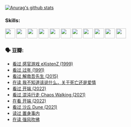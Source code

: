 
[![Anurag's github stats](https://github-readme-stats.vercel.app/api?username=w940853815)](https://github.com/anuraghazra/github-readme-stats)

### Skills:

<code><img height="32" src="https://cdn.jsdelivr.net/npm/simple-icons@v5/icons/python.svg"></code>
<code><img height="32" src="https://cdn.jsdelivr.net/npm/simple-icons@v5/icons/javascript.svg"></code>
<code><img height="32" src="https://cdn.jsdelivr.net/npm/simple-icons@v5/icons/django.svg"></code>
<code><img height="32" src="https://cdn.jsdelivr.net/npm/simple-icons@v5/icons/flask.svg"></code>
<code><img height="32" src="https://cdn.jsdelivr.net/npm/simple-icons@v5/icons/vuetify.svg"></code>
<code><img height="32" src="https://cdn.jsdelivr.net/npm/simple-icons@v5/icons/git.svg"></code>
<code><img height="32" src="https://cdn.jsdelivr.net/npm/simple-icons@v5/icons/docker.svg"></code>
<code><img height="32" src="https://cdn.jsdelivr.net/npm/simple-icons@v5/icons/postgresql.svg"></code>
<code><img height="32" src="https://cdn.jsdelivr.net/npm/simple-icons@v5/icons/elasticsearch.svg"></code>
<code><img height="32" src="https://cdn.jsdelivr.net/npm/simple-icons@v5/icons/macos.svg"></code>
<code><img height="32" src="https://cdn.jsdelivr.net/npm/simple-icons@v5/icons/linux.svg"></code>

### 🗣 豆瓣:

<!-- DOUBAN-ACTIVITIES:START -->
- [看过 感官游戏 eXistenZ‎ (1999)](https://www.douban.com/people/136069238/status/3748577364/?_i=43955232)
- [看过 过年‎ (1991)](https://www.douban.com/people/136069238/status/3747235967/?_i=43955232)
- [看过 解救吾先生‎ (2015)](https://www.douban.com/people/136069238/status/3744047085/?_i=43955232)
- [在读 我不知道该说什么，关于死亡还是爱情](https://www.douban.com/people/136069238/status/3742672820/?_i=43955232)
- [看过 开端‎ (2022)](https://www.douban.com/people/136069238/status/3737530861/?_i=43955232)
- [看过 混沌行走 Chaos Walking‎ (2021)](https://www.douban.com/people/136069238/status/3734828206/?_i=43955232)
- [在看 开端‎ (2022)](https://www.douban.com/people/136069238/status/3733533297/?_i=43955232)
- [看过 沙丘 Dune‎ (2021)](https://www.douban.com/people/136069238/status/3726869471/?_i=43955232)
- [读过 置身事内](https://www.douban.com/people/136069238/status/3726223867/?_i=43955232)
- [在读 强风吹拂](https://www.douban.com/people/136069238/status/3725395475/?_i=43955232)
<!-- DOUBAN-ACTIVITIES:END -->
<!--
**w940853815/w940853815** is a ✨ _special_ ✨ repository because its `README.md` (this file) appears on your GitHub profile.

Here are some ideas to get you started:

- 🔭 I’m currently working on ...
- 🌱 I’m currently learning ...
- 👯 I’m looking to collaborate on ...
- 🤔 I’m looking for help with ...
- 💬 Ask me about ...
- 📫 How to reach me: ...
- 😄 Pronouns: ...
- ⚡ Fun fact: ...
-->

